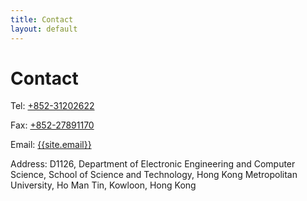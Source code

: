 ```yaml
---
title: Contact
layout: default
---
```


# Contact

<i class="fa fa-phone mr-2"></i>
Tel: <a href="tel:+852-31202622" title="Telephone" target="_blank">+852-31202622</a>

<i class="fa fa-fax mr-2"></i>
Fax: <a href="tel:+852-27891170" title="Fax" target="_blank">+852-27891170</a>

<i class="fa fa-envelope mr-2"></i>
Email:  <a href="mailto:ylliu@hkmu.edu.hk" title="Email" target="_blank">{{site.email}}</a>

<i class="fa fa-map mr-2"></i>
Address: D1126, Department of Electronic Engineering and Computer Science, School of Science and Technology, Hong Kong Metropolitan University, Ho Man Tin, Kowloon, Hong Kong
